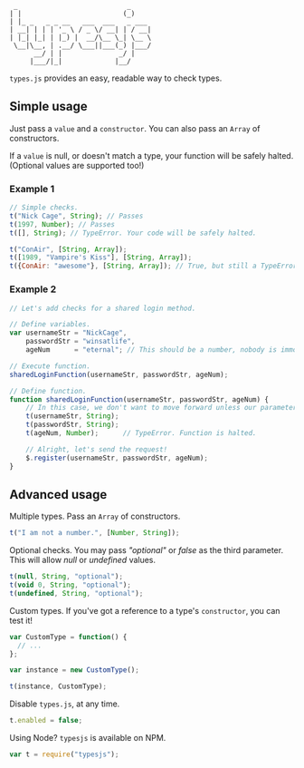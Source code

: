 ```
 _                           _
| |                         (_)
| |_ _   _ _ __   ___  ___   _ ___ 
| __| | | | '_ \ / _ \/ __| | / __|
| |_| |_| | |_) |  __/\__ \_| \__ \
 \__|\__, | .__/ \___||___(_) |___/
      __/ | |              _/ |
     |___/|_|             |__/

```

`types.js` provides an easy, readable way to check types.

## Simple usage

Just pass a `value` and a `constructor`. You can also pass an `Array` of constructors.

If a `value` is null, or doesn't match a type, your function will be safely halted. (Optional values are supported too!)

### Example 1
```js
// Simple checks.
t("Nick Cage", String); // Passes
t(1997, Number); // Passes
t([], String); // TypeError. Your code will be safely halted.

t("ConAir", [String, Array]);
t([1989, "Vampire's Kiss"], [String, Array]);
t({ConAir: "awesome"}, [String, Array]); // True, but still a TypeError.
```

### Example 2
```js
// Let's add checks for a shared login method.

// Define variables.
var usernameStr = "NickCage",
    passwordStr = "winsatlife",
    ageNum      = "eternal"; // This should be a number, nobody is immortal... right?

// Execute function.
sharedLoginFunction(usernameStr, passwordStr, ageNum);

// Define function.
function sharedLoginFunction(usernameStr, passwordStr, ageNum) {
    // In this case, we don't want to move forward unless our parameters seem legit.
    t(usernameStr, String);
    t(passwordStr, String);
    t(ageNum, Number);      // TypeError. Function is halted.

    // Alright, let's send the request!
    $.register(usernameStr, passwordStr, ageNum);
}

```

## Advanced usage

Multiple types. Pass an `Array` of constructors.

```js
t("I am not a number.", [Number, String]);
```

Optional checks. You may pass *"optional"* or *false* as the third parameter.
This will allow *null* or *undefined* values.

```js
t(null, String, "optional");
t(void 0, String, "optional");
t(undefined, String, "optional");
```

Custom types. If you've got a reference to a type's `constructor`, you can test it!

```js
var CustomType = function() {
  // ...
};

var instance = new CustomType();

t(instance, CustomType);
```

Disable `types.js`, at any time.

```js
t.enabled = false;
```

Using Node? `typesjs` is available on NPM.

```js
var t = require("typesjs");
```